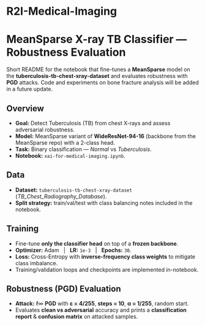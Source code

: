 # R2I-Medical-Imaging
# MeanSparse X-ray TB Classifier — Robustness Evaluation

Short README for the notebook that fine-tunes a **MeanSparse** model on the **tuberculosis-tb-chest-xray-dataset** and evaluates robustness with **PGD** attacks.
Code and experiments on bone fracture analysis will be added in a future update.

## Overview
- **Goal:** Detect Tuberculosis (TB) from chest X-rays and assess adversarial robustness.  
- **Model:** MeanSparse variant of **WideResNet-94-16** (backbone from the MeanSparse repo) with a 2-class head.  
- **Task:** Binary classification — *Normal* vs *Tuberculosis*.  
- **Notebook:** `xai-for-medical-imaging.ipynb`.

## Data
- **Dataset:** `tuberculosis-tb-chest-xray-dataset` (*TB_Chest_Radiography_Database*).  
- **Split strategy:** train/val/test with class balancing notes included in the notebook.  

## Training
- Fine-tune **only the classifier head** on top of a **frozen backbone**.  
- **Optimizer:** Adam &nbsp;&nbsp;|&nbsp;&nbsp; **LR:** `1e-3` &nbsp;&nbsp;|&nbsp;&nbsp; **Epochs:** `30`.  
- **Loss:** Cross-Entropy with **inverse-frequency class weights** to mitigate class imbalance.  
- Training/validation loops and checkpoints are implemented in-notebook.

## Robustness (PGD) Evaluation
- **Attack:** ℓ∞ **PGD** with **ε = 4/255**, **steps = 10**, **α = 1/255**, random start.  
- Evaluates **clean vs adversarial** accuracy and prints a **classification report** & **confusion matrix** on attacked samples.

